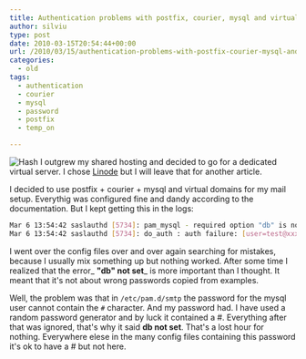 ```yaml
---
title: Authentication problems with postfix, courier, mysql and virtual domains
author: silviu
type: post
date: 2010-03-15T20:54:44+00:00
url: /2010/03/15/authentication-problems-with-postfix-courier-mysql-and-virtual-domains/
categories:
  - old
tags:
  - authentication
  - courier
  - mysql
  - password
  - postfix
  - temp_on

---
```

![Hash](/blog/images/2010/Hash-150x150.png) I outgrew my shared hosting and decided to go for a dedicated virtual server. I chose [Linode][1] but I will leave that for another article.

I decided to use postfix + courier + mysql and virtual domains for my mail setup. Everythig was configured fine and dandy according to the documentation. But I kept getting this in the logs:

```bash
Mar 6 13:54:42 saslauthd [5734]: pam_mysql - required option "db" is not set Mar 6 13:54:42 saslauthd [5734]: DEBUG: auth_pam: pam_authenticate failed: Error in service module
Mar 6 13:54:42 saslauthd [5734]: do_auth : auth failure: [user=test@xxxxxxx.com] [service=smtp] [realm=xxxxxxx.com] [mech=pam] [reason=PAM auth error]
```

I went over the config files over and over again searching for mistakes, because I usually mix something up but nothing worked. After some time I realized that the error_ **"db" not set**_ is more important than I thought. It meant that it's not about wrong passwords copied from examples.

Well, the problem was that in `/etc/pam.d/smtp` the password for the mysql user cannot contain the `#` character. And my password had. I have used a random password generator and by luck it contained a #. Everything after that was ignored, that's why it said **db not set**. That's a lost hour for nothing. Everywhere elese in the many config files containing this password it's ok to have a # but not here.

 [1]: http://www.linode.com/?r=16a04aa4c234b0d0edf8bf518ca11356448e1975